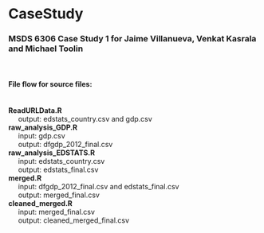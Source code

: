 # CaseStudy
### MSDS 6306 Case Study 1 for Jaime Villanueva, Venkat Kasrala and Michael Toolin
<br>

#### File flow for source files: <br> <br>
__ReadURLData.R__ <br>
&nbsp;&nbsp;&nbsp;&nbsp;&nbsp;output: edstats_country.csv and gdp.csv <br>
__raw_analysis_GDP.R__ <br>
&nbsp;&nbsp;&nbsp;&nbsp;&nbsp;input: gdp.csv <br>
&nbsp;&nbsp;&nbsp;&nbsp;&nbsp;output: dfgdp_2012_final.csv <br>
__raw_analysis_EDSTATS.R__ <br>
&nbsp;&nbsp;&nbsp;&nbsp;&nbsp;input: edstats_country.csv <br> 
&nbsp;&nbsp;&nbsp;&nbsp;&nbsp;output: edstats_final.csv <br>
__merged.R__ <br>
&nbsp;&nbsp;&nbsp;&nbsp;&nbsp;input: dfgdp_2012_final.csv and edstats_final.csv <br>
&nbsp;&nbsp;&nbsp;&nbsp;&nbsp;output: merged_final.csv <br>
__cleaned_merged.R__ <br>
&nbsp;&nbsp;&nbsp;&nbsp;&nbsp;input: merged_final.csv <br>
&nbsp;&nbsp;&nbsp;&nbsp;&nbsp;output: cleaned_merged_final.csv <br>
